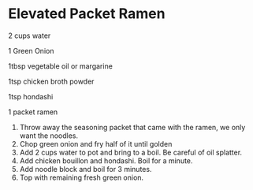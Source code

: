 # Elevated Packet Ramen

2 cups water

1 Green Onion

1tbsp vegetable oil or margarine 

1tsp chicken broth powder 

1tsp hondashi

1 packet ramen

1. Throw away the seasoning packet that came with the ramen, we only want the noodles. 
2. Chop green onion and fry half of it until golden
3. Add 2 cups water to pot and bring to a boil. Be careful of oil splatter. 
4. Add chicken bouillon and hondashi. Boil for a minute. 
5. Add noodle block and boil for 3 minutes. 
6. Top with remaining fresh green onion. 
